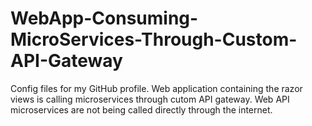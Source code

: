# WebApp-Consuming-MicroServices-Through-Custom-API-Gateway
Config files for my GitHub profile.
Web application containing the razor views is calling microservices through cutom API gateway. Web API microservices are not being called directly through the internet.

